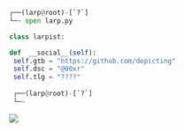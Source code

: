 <!-- <p align=center><img width=90% src="banner.gif"></img></p> -->












```python
┌──(larp@root)-[`?`]
└─~ open larp.py

class larpist:

def  __social__(self):
 self.gtb = "https://github.com/depicting"
 self.dsc = "@00xr" 
 self.tlg = "????"
  
 ┌──(larp@root)-[`?`]
 └─~
```
 



















![](https://raw.githubusercontent.com/Sutil/Sutil/2b2fad3bf54522bb30c8c170591fc68ff51b69e6/github-contribution-grid-snake2.svg)
